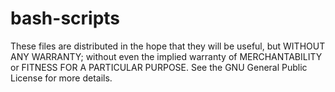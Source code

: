 bash-scripts
============

These files are distributed in the hope that they will be useful, but
WITHOUT ANY WARRANTY; without even the implied warranty of MERCHANTABILITY
or FITNESS FOR A PARTICULAR PURPOSE.  See the GNU General Public License
for more details.